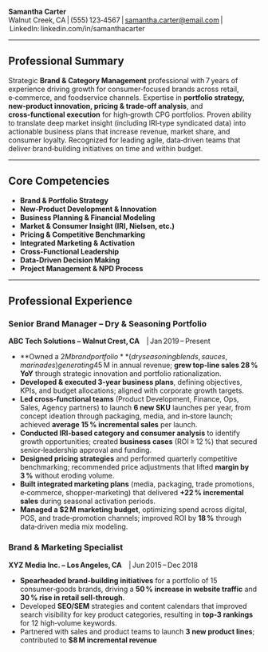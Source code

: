 **Samantha Carter**  
Walnut Creek, CA | (555) 123‑4567 | samantha.carter@email.com | LinkedIn: linkedin.com/in/samanthacarter  

---

## Professional Summary  

Strategic **Brand & Category Management** professional with 7 years of experience driving growth for consumer‑focused brands across retail, e‑commerce, and foodservice channels. Expertise in **portfolio strategy, new‑product innovation, pricing & trade‑off analysis**, and **cross‑functional execution** for high‑growth CPG portfolios. Proven ability to translate deep market insight (including IRI‑type syndicated data) into actionable business plans that increase revenue, market share, and consumer loyalty. Recognized for leading agile, data‑driven teams that deliver brand‑building initiatives on time and within budget.

---

## Core Competencies  

- **Brand & Portfolio Strategy**  
- **New‑Product Development & Innovation**  
- **Business Planning & Financial Modeling**  
- **Market & Consumer Insight (IRI, Nielsen, etc.)**  
- **Pricing & Competitive Benchmarking**  
- **Integrated Marketing & Activation**  
- **Cross‑Functional Leadership**  
- **Data‑Driven Decision Making**  
- **Project Management & NPD Process**  

---

## Professional Experience  

### **Senior Brand Manager – Dry & Seasoning Portfolio**  
**ABC Tech Solutions – Walnut Crest, CA** | Jan 2019 – Present  

- **Owned a $2 M brand portfolio** (dry seasoning blends, sauces, marinades) generating $45 M in annual revenue; **grew top‑line sales 28 % YoY** through strategic innovation and portfolio rationalization.  
- **Developed & executed 3‑year business plans**, defining objectives, KPIs, and budget allocations; aligned with corporate growth targets.  
- **Led cross‑functional teams** (Product Development, Finance, Ops, Sales, Agency partners) to launch **6 new SKU** launches per year, from concept ideation through packaging, media, and in‑store launch; achieved **average 15 % incremental sales** per launch.  
- **Conducted IRI‑based category and consumer analysis** to identify growth opportunities; created **business cases** (ROI ≥ 12 %) that secured senior‑leadership approval and funding.  
- **Designed pricing strategies** and performed quarterly competitive benchmarking; recommended price adjustments that lifted **margin by 3 %** without eroding volume.  
- **Built integrated marketing plans** (media, packaging, trade promotions, e‑commerce, shopper‑marketing) that delivered **+22 % incremental sales** during seasonal activation periods.  
- **Managed a $2 M marketing budget**, optimizing spend across digital, POS, and trade‑promotion channels; improved ROI by **18 %** through data‑driven media mix modeling.  

### **Brand & Marketing Specialist**  
**XYZ Media Inc. – Los Angeles, CA** | Jun 2015 – Dec 2018  

- **Spearheaded brand‑building initiatives** for a portfolio of 15 consumer‑goods brands, driving a **50 % increase in website traffic** and **30 % rise in retail sell‑through**.  
- Developed **SEO/SEM** strategies and content calendars that improved search visibility for key product categories, resulting in **top‑3 rankings** for 12 high‑volume keywords.  
- Partnered with sales and product teams to launch **3 new product lines**; contributed to **$8 M incremental revenue**